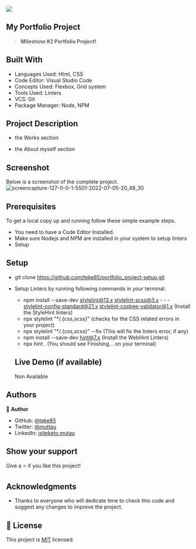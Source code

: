 ![](https://img.shields.io/badge/Microverse-blueviolet)

## My Portfolio Project

> **Milestone #2 Portfolio Project!**

## Built With

- Languages Used: Html, CSS
- Code Editor: Visual Studio Code
- Concepts Used: Flexbox, Grid system
- Tools Used: Linters
- VCS: Git
- Package Manager: Node, NPM

## Project Description

- the Works section

- the About myself section

## Screenshot

Below is a screenshot of the complete project.
![screencapture-127-0-0-1-5501-2022-07-05-20_48_30](https://user-images.githubusercontent.com/29442846/177396455-9f2d1db9-646c-4b78-a5fd-148179a7002e.png)

## Prerequisites

To get a local copy up and running follow these simple example steps.

- You need to have a Code Editor Installed.
- Make sure Nodejs and NPM are installed in your system to setup linters
- Setup

## Setup

- git clone https://github.com/teke85/portfolio_project-setup.git
- Setup Linters by running following commands in your terminal:

  - npm install --save-dev stylelint@13.x stylelint-scss@3.x - - - stylelint-config-standard@21.x stylelint-csstree-validator@1.x (Install the StyleHint linters)
  - npx stylelint "\*/.{css,scss}" (checks for the CSS related errors in your project)
  - npx stylelint "\*/.{css,scss}" --fix (This will fix the linters error, if any)
  - npm install --save-dev hint@7.x (Install the WebHint Linters)
  - npx hint . (You should see Finishing... on your terminal)

  ## Live Demo (if available)

  Non Available

## Authors

👤 **Author**

- GitHub: [@teke85](https://github.com/teke85)
- Twitter: [@muttau](https://twitter.com/muttau)
- LinkedIn: [isiteketo mutau](https://www.linkedin.com/in/isiteketo-mutau-736894241/)

## Show your support

Give a ⭐️ if you like this project!

## Acknowledgments

- Thanks to everyone who will dedicate time to check this code and suggest any changes to improve the project.

## 📝 License

This project is [MIT](./MIT.md) licensed.
